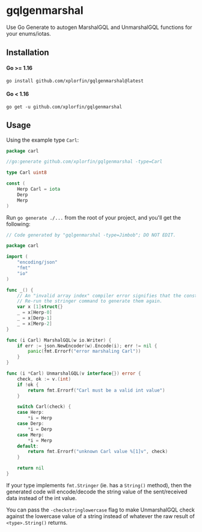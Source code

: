 # gqlgenmarshal

Use Go Generate to autogen MarshalGQL and UnmarshalGQL functions for your enums/iotas.

## Installation

#### Go >= 1.16
`go install github.com/xplorfin/gqlgenmarshal@latest`

#### Go < 1.16
`go get -u github.com/xplorfin/gqlgenmarshal`

## Usage

Using the example type `Carl`:

```go
package carl

//go:generate github.com/xplorfin/gqlgenmarshal -type=Carl

type Carl uint8

const (
	Herp Carl = iota
	Derp
	Merp
)
```

Run `go generate ./...` from the root of your project, and you'll get the following:

```go
// Code generated by "gqlgenmarshal -type=Jimbob"; DO NOT EDIT.

package carl

import (
	"encoding/json"
	"fmt"
	"io"
)

func _() {
	// An "invalid array index" compiler error signifies that the constant values have changed.
	// Re-run the stringer command to generate them again.
	var x [1]struct{}
	_ = x[Herp-0]
	_ = x[Derp-1]
	_ = x[Merp-2]
}

func (i Carl) MarshalGQL(w io.Writer) {
	if err := json.NewEncoder(w).Encode(i); err != nil {
		panic(fmt.Errorf("error marshaling Carl"))
	}
}

func (i *Carl) UnmarshalGQL(v interface{}) error {
	check, ok := v.(int)
	if !ok {
		return fmt.Errorf("Carl must be a valid int value")
	}

	switch Carl(check) {
	case Herp:
		*i = Herp
	case Derp:
		*i = Derp
	case Merp:
		*i = Merp
	default:
		return fmt.Errorf("unknown Carl value %[1]v", check)
	}

	return nil
}
```

If your type implements `fmt.Stringer` (ie. has a `String()` method), then the generated code will encode/decode the string value 
of the sent/received data instead of the int value. 

You can pass the `-checkstringlowercase` flag to make UnmarshalGQL check against the lowercase value of a string instead of
whatever the raw result of `<type>.String()` returns. 